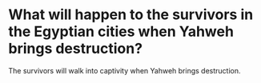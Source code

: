 # What will happen to the survivors in the Egyptian cities when Yahweh brings destruction?

The survivors will walk into captivity when Yahweh brings destruction.
